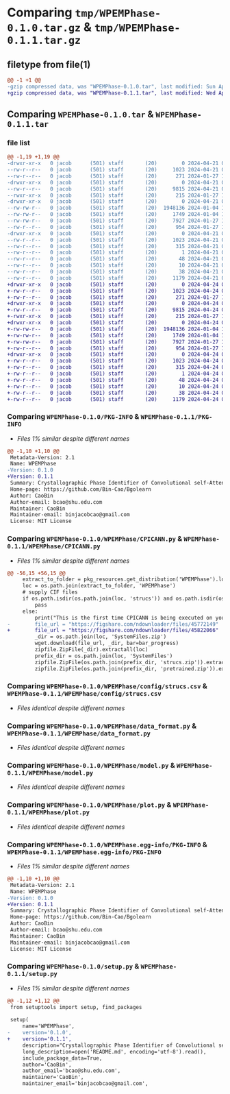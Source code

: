 # Comparing `tmp/WPEMPhase-0.1.0.tar.gz` & `tmp/WPEMPhase-0.1.1.tar.gz`

## filetype from file(1)

```diff
@@ -1 +1 @@
-gzip compressed data, was "WPEMPhase-0.1.0.tar", last modified: Sun Apr 21 06:11:18 2024, max compression
+gzip compressed data, was "WPEMPhase-0.1.1.tar", last modified: Wed Apr 24 02:24:43 2024, max compression
```

## Comparing `WPEMPhase-0.1.0.tar` & `WPEMPhase-0.1.1.tar`

### file list

```diff
@@ -1,19 +1,19 @@
-drwxr-xr-x   0 jacob      (501) staff       (20)        0 2024-04-21 06:11:18.016148 WPEMPhase-0.1.0/
--rw-r--r--   0 jacob      (501) staff       (20)     1023 2024-04-21 06:11:18.015950 WPEMPhase-0.1.0/PKG-INFO
--rw-r--r--   0 jacob      (501) staff       (20)      271 2024-01-27 12:03:25.000000 WPEMPhase-0.1.0/README.md
-drwxr-xr-x   0 jacob      (501) staff       (20)        0 2024-04-21 06:11:18.014078 WPEMPhase-0.1.0/WPEMPhase/
--rw-r--r--   0 jacob      (501) staff       (20)     9815 2024-04-21 06:10:33.000000 WPEMPhase-0.1.0/WPEMPhase/CPICANN.py
--rwxr-xr-x   0 jacob      (501) staff       (20)      215 2024-01-27 11:51:36.000000 WPEMPhase-0.1.0/WPEMPhase/__init__.py
-drwxr-xr-x   0 jacob      (501) staff       (20)        0 2024-04-21 06:11:18.014806 WPEMPhase-0.1.0/WPEMPhase/config/
--rw-rw-r--   0 jacob      (501) staff       (20)  1948136 2024-01-04 15:16:16.000000 WPEMPhase-0.1.0/WPEMPhase/config/strucs.csv
--rw-rw-r--   0 jacob      (501) staff       (20)     1749 2024-01-04 15:16:16.000000 WPEMPhase-0.1.0/WPEMPhase/data_format.py
--rw-rw-r--   0 jacob      (501) staff       (20)     7927 2024-01-27 11:11:48.000000 WPEMPhase-0.1.0/WPEMPhase/model.py
--rw-r--r--   0 jacob      (501) staff       (20)      954 2024-01-27 13:38:08.000000 WPEMPhase-0.1.0/WPEMPhase/plot.py
-drwxr-xr-x   0 jacob      (501) staff       (20)        0 2024-04-21 06:11:18.014686 WPEMPhase-0.1.0/WPEMPhase.egg-info/
--rw-r--r--   0 jacob      (501) staff       (20)     1023 2024-04-21 06:11:17.000000 WPEMPhase-0.1.0/WPEMPhase.egg-info/PKG-INFO
--rw-r--r--   0 jacob      (501) staff       (20)      315 2024-04-21 06:11:17.000000 WPEMPhase-0.1.0/WPEMPhase.egg-info/SOURCES.txt
--rw-r--r--   0 jacob      (501) staff       (20)        1 2024-04-21 06:11:17.000000 WPEMPhase-0.1.0/WPEMPhase.egg-info/dependency_links.txt
--rw-r--r--   0 jacob      (501) staff       (20)       48 2024-04-21 06:11:17.000000 WPEMPhase-0.1.0/WPEMPhase.egg-info/requires.txt
--rw-r--r--   0 jacob      (501) staff       (20)       10 2024-04-21 06:11:17.000000 WPEMPhase-0.1.0/WPEMPhase.egg-info/top_level.txt
--rw-r--r--   0 jacob      (501) staff       (20)       38 2024-04-21 06:11:18.016191 WPEMPhase-0.1.0/setup.cfg
--rw-r--r--   0 jacob      (501) staff       (20)     1179 2024-04-21 06:05:17.000000 WPEMPhase-0.1.0/setup.py
+drwxr-xr-x   0 jacob      (501) staff       (20)        0 2024-04-24 02:24:43.374176 WPEMPhase-0.1.1/
+-rw-r--r--   0 jacob      (501) staff       (20)     1023 2024-04-24 02:24:43.373970 WPEMPhase-0.1.1/PKG-INFO
+-rw-r--r--   0 jacob      (501) staff       (20)      271 2024-01-27 12:03:25.000000 WPEMPhase-0.1.1/README.md
+drwxr-xr-x   0 jacob      (501) staff       (20)        0 2024-04-24 02:24:43.372012 WPEMPhase-0.1.1/WPEMPhase/
+-rw-r--r--   0 jacob      (501) staff       (20)     9815 2024-04-24 02:22:04.000000 WPEMPhase-0.1.1/WPEMPhase/CPICANN.py
+-rwxr-xr-x   0 jacob      (501) staff       (20)      215 2024-01-27 11:51:36.000000 WPEMPhase-0.1.1/WPEMPhase/__init__.py
+drwxr-xr-x   0 jacob      (501) staff       (20)        0 2024-04-24 02:24:43.372732 WPEMPhase-0.1.1/WPEMPhase/config/
+-rw-rw-r--   0 jacob      (501) staff       (20)  1948136 2024-01-04 15:16:16.000000 WPEMPhase-0.1.1/WPEMPhase/config/strucs.csv
+-rw-rw-r--   0 jacob      (501) staff       (20)     1749 2024-01-04 15:16:16.000000 WPEMPhase-0.1.1/WPEMPhase/data_format.py
+-rw-rw-r--   0 jacob      (501) staff       (20)     7927 2024-01-27 11:11:48.000000 WPEMPhase-0.1.1/WPEMPhase/model.py
+-rw-r--r--   0 jacob      (501) staff       (20)      954 2024-01-27 13:38:08.000000 WPEMPhase-0.1.1/WPEMPhase/plot.py
+drwxr-xr-x   0 jacob      (501) staff       (20)        0 2024-04-24 02:24:43.372616 WPEMPhase-0.1.1/WPEMPhase.egg-info/
+-rw-r--r--   0 jacob      (501) staff       (20)     1023 2024-04-24 02:24:43.000000 WPEMPhase-0.1.1/WPEMPhase.egg-info/PKG-INFO
+-rw-r--r--   0 jacob      (501) staff       (20)      315 2024-04-24 02:24:43.000000 WPEMPhase-0.1.1/WPEMPhase.egg-info/SOURCES.txt
+-rw-r--r--   0 jacob      (501) staff       (20)        1 2024-04-24 02:24:43.000000 WPEMPhase-0.1.1/WPEMPhase.egg-info/dependency_links.txt
+-rw-r--r--   0 jacob      (501) staff       (20)       48 2024-04-24 02:24:43.000000 WPEMPhase-0.1.1/WPEMPhase.egg-info/requires.txt
+-rw-r--r--   0 jacob      (501) staff       (20)       10 2024-04-24 02:24:43.000000 WPEMPhase-0.1.1/WPEMPhase.egg-info/top_level.txt
+-rw-r--r--   0 jacob      (501) staff       (20)       38 2024-04-24 02:24:43.374218 WPEMPhase-0.1.1/setup.cfg
+-rw-r--r--   0 jacob      (501) staff       (20)     1179 2024-04-24 02:24:33.000000 WPEMPhase-0.1.1/setup.py
```

### Comparing `WPEMPhase-0.1.0/PKG-INFO` & `WPEMPhase-0.1.1/PKG-INFO`

 * *Files 1% similar despite different names*

```diff
@@ -1,10 +1,10 @@
 Metadata-Version: 2.1
 Name: WPEMPhase
-Version: 0.1.0
+Version: 0.1.1
 Summary: Crystallographic Phase Identifier of Convolutional self-Attention Neural Network
 Home-page: https://github.com/Bin-Cao/Bgolearn
 Author: CaoBin
 Author-email: bcao@shu.edu.com
 Maintainer: CaoBin
 Maintainer-email: binjacobcao@gmail.com
 License: MIT License
```

### Comparing `WPEMPhase-0.1.0/WPEMPhase/CPICANN.py` & `WPEMPhase-0.1.1/WPEMPhase/CPICANN.py`

 * *Files 1% similar despite different names*

```diff
@@ -56,15 +56,15 @@
     extract_to_folder = pkg_resources.get_distribution('WPEMPhase').location
     loc = os.path.join(extract_to_folder, 'WPEMPhase')
     # supply CIF files
     if os.path.isdir(os.path.join(loc, 'strucs')) and os.path.isdir(os.path.join(loc, 'pretrained')):
         pass
     else:
         print("This is the first time CPICANN is being executed on your computer, configuring...")
-        file_url = "https://figshare.com/ndownloader/files/45772149"
+        file_url = "https://figshare.com/ndownloader/files/45822066"
         _dir = os.path.join(loc, 'SystemFiles.zip')
         wget.download(file_url, _dir, bar=bar_progress)
         zipfile.ZipFile(_dir).extractall(loc)
         prefix_dir = os.path.join(loc, 'SystemFiles')
         zipfile.ZipFile(os.path.join(prefix_dir, 'strucs.zip')).extractall(loc)
         zipfile.ZipFile(os.path.join(prefix_dir, 'pretrained.zip')).extractall(loc)
```

### Comparing `WPEMPhase-0.1.0/WPEMPhase/config/strucs.csv` & `WPEMPhase-0.1.1/WPEMPhase/config/strucs.csv`

 * *Files identical despite different names*

### Comparing `WPEMPhase-0.1.0/WPEMPhase/data_format.py` & `WPEMPhase-0.1.1/WPEMPhase/data_format.py`

 * *Files identical despite different names*

### Comparing `WPEMPhase-0.1.0/WPEMPhase/model.py` & `WPEMPhase-0.1.1/WPEMPhase/model.py`

 * *Files identical despite different names*

### Comparing `WPEMPhase-0.1.0/WPEMPhase/plot.py` & `WPEMPhase-0.1.1/WPEMPhase/plot.py`

 * *Files identical despite different names*

### Comparing `WPEMPhase-0.1.0/WPEMPhase.egg-info/PKG-INFO` & `WPEMPhase-0.1.1/WPEMPhase.egg-info/PKG-INFO`

 * *Files 1% similar despite different names*

```diff
@@ -1,10 +1,10 @@
 Metadata-Version: 2.1
 Name: WPEMPhase
-Version: 0.1.0
+Version: 0.1.1
 Summary: Crystallographic Phase Identifier of Convolutional self-Attention Neural Network
 Home-page: https://github.com/Bin-Cao/Bgolearn
 Author: CaoBin
 Author-email: bcao@shu.edu.com
 Maintainer: CaoBin
 Maintainer-email: binjacobcao@gmail.com
 License: MIT License
```

### Comparing `WPEMPhase-0.1.0/setup.py` & `WPEMPhase-0.1.1/setup.py`

 * *Files 1% similar despite different names*

```diff
@@ -1,12 +1,12 @@
 from setuptools import setup, find_packages
 
 setup(
     name='WPEMPhase',
-    version='0.1.0',
+    version='0.1.1',
     description="Crystallographic Phase Identifier of Convolutional self-Attention Neural Network",
     long_description=open('README.md', encoding='utf-8').read(),
     include_package_data=True,
     author='CaoBin',
     author_email='bcao@shu.edu.com',
     maintainer='CaoBin',
     maintainer_email='binjacobcao@gmail.com',
```

